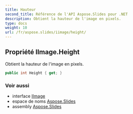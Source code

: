 ```yaml
---
title: Hauteur
second_title: Référence de l'API Aspose.Slides pour .NET
description: Obtient la hauteur de l'image en pixels.
type: docs
weight: 10
url: /fr/aspose.slides/iimage/height/
---
```


## Propriété IImage.Height

Obtient la hauteur de l'image en pixels.

```csharp
public int Height { get; }
```

### Voir aussi

* interface [IImage](../../iimage)
* espace de noms [Aspose.Slides](../../iimage)
* assembly [Aspose.Slides](../../../)

<!-- NE PAS ÉDITER : généré par xmldocmd pour Aspose.Slides.dll -->